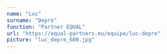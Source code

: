 ```yaml
---
name: "Luc"
surname: "Depré"
function: "Partner EQUAL"
url: "https://equal-partners.eu/equipe/luc-depre"
picture: "luc_depre_600.jpg"
---
```

